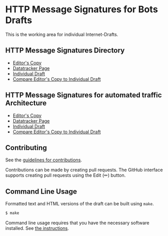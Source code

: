 <!-- regenerate: off (set to off if you edit this file) -->

# HTTP Message Signatures for Bots Drafts

This is the working area for individual Internet-Drafts.

## HTTP Message Signatures Directory

* [Editor's Copy](https://thibmeu.github.io/http-message-signatures-directory/#go.draft-meunier-http-message-signatures-directory.html)
* [Datatracker Page](https://datatracker.ietf.org/doc/draft-meunier-http-message-signatures-directory)
* [Individual Draft](https://datatracker.ietf.org/doc/html/draft-meunier-http-message-signatures-directory)
* [Compare Editor's Copy to Individual Draft](https://thibmeu.github.io/http-message-signatures-directory/#go.draft-meunier-http-message-signatures-directory.diff)

## HTTP Message Signatures for automated traffic Architecture

* [Editor's Copy](https://thibmeu.github.io/http-message-signatures-directory/#go.draft-meunier-web-bot-auth-architecture.html)
* [Datatracker Page](https://datatracker.ietf.org/doc/draft-meunier-web-bot-auth-architecture)
* [Individual Draft](https://datatracker.ietf.org/doc/html/draft-meunier-web-bot-auth-architecture)
* [Compare Editor's Copy to Individual Draft](https://thibmeu.github.io/http-message-signatures-directory/#go.draft-meunier-web-bot-auth-architecture.diff)


## Contributing

See the
[guidelines for contributions](https://github.com/thibmeu/http-message-signatures-directory/blob/main/CONTRIBUTING.md).

Contributions can be made by creating pull requests.
The GitHub interface supports creating pull requests using the Edit (✏) button.


## Command Line Usage

Formatted text and HTML versions of the draft can be built using `make`.

```sh
$ make
```

Command line usage requires that you have the necessary software installed.  See
[the instructions](https://github.com/martinthomson/i-d-template/blob/main/doc/SETUP.md).

